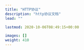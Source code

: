 ```yaml
---
title: "HTTP协议"
description: "http协议文档"
lead: ""

lastmod: 2020-10-06T08:49:15+00:00

images: []
weight: 410
---
```

